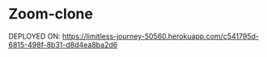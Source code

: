 # Zoom-clone

DEPLOYED ON: https://limitless-journey-50560.herokuapp.com/c541795d-6815-498f-8b31-d8d4ea8ba2d6
